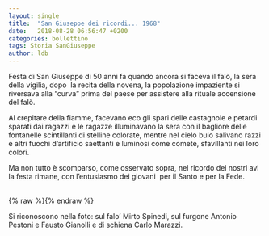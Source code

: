 ```yaml
---
layout: single
title:  "San Giuseppe dei ricordi... 1968"
date:   2018-08-28 06:56:47 +0200
categories: bollettino
tags: Storia SanGiuseppe
author: ldb
---
```


Festa di San Giuseppe di 50 anni fa quando ancora si faceva il falò, la sera della vigilia, dopo  la recita della novena, la popolazione impaziente si riversava alla “curva” prima del paese per assistere alla rituale accensione del falò. 

Al crepitare della fiamme, facevano eco gli spari delle castagnole e petardi sparati dai ragazzi e le ragazze illuminavano la sera con il bagliore delle fontanelle scintillanti di stelline colorate, mentre nel cielo buio salivano razzi e altri fuochi d’artificio saettanti e luminosi come comete, sfavillanti  nei loro colori.

Ma non tutto è scomparso, come osservato sopra, nel ricordo dei nostri avi la festa rimane, con l’entusiasmo dei giovani  per il Santo e per la Fede.  
 

{% raw %}<img src="/assets/images/bollettino18/san-giuseppe-1968.jpg" alt="" class="full">{% endraw %}

Si riconoscono nella foto: sul falo’ Mirto Spinedi, sul furgone Antonio Pestoni e Fausto Gianolli e di schiena Carlo Marazzi.



